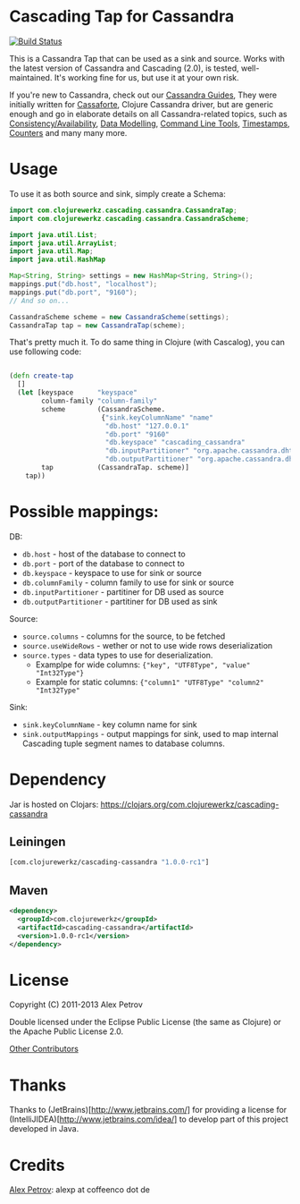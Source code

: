 # Cascading Tap for Cassandra

[![Build Status](https://secure.travis-ci.org/ifesdjeen/cascading-cassandra.png)](http://travis-ci.org/ifesdjeen/cascading-cassandra)

This is a Cassandra Tap that can be used as a sink and source. Works
with the latest version of Cassandra and Cascading (2.0), is tested,
well-maintained. It's working fine for us, but use it at your own
risk.

If you're new to Cassandra, check out our [Cassandra Guides](http://clojurecassandra.info/articles/guides.html),
They were initially written for [Cassaforte](https://github.com/clojurewerkz/cassaforte), Clojure Cassandra
driver, but are generic enough and go in elaborate details on all Cassandra-related topics, such as
[Consistency/Availability](http://clojurecassandra.info/articles/cassandra_concepts.html), [Data Modelling](http://clojurecassandra.info/articles/data_modelling.html),
[Command Line Tools](http://clojurecassandra.info/articles/troubleshooting.html#toc_2), [Timestamps](http://clojurecassandra.info/articles/kv.html#toc_3),
[Counters](http://clojurecassandra.info/articles/kv.html#toc_5) and many many more.


# Usage

To use it as both source and sink, simply create a Schema:

```java
import com.clojurewerkz.cascading.cassandra.CassandraTap;
import com.clojurewerkz.cascading.cassandra.CassandraScheme;

import java.util.List;
import java.util.ArrayList;
import java.util.Map;
import java.util.HashMap

Map<String, String> settings = new HashMap<String, String>();
mappings.put("db.host", "localhost");
mappings.put("db.port", "9160");
// And so on...

CassandraScheme scheme = new CassandraScheme(settings);
CassandraTap tap = new CassandraTap(scheme);
```

That's pretty much it. To do same thing in Clojure (with Cascalog),
you can use following code:

```clojure

(defn create-tap
  []
  (let [keyspace      "keyspace"
        column-family "column-family"
        scheme        (CassandraScheme.
                       {"sink.keyColumnName" "name"
                        "db.host" "127.0.0.1"
                        "db.port" "9160"
                        "db.keyspace" "cascading_cassandra"
                        "db.inputPartitioner" "org.apache.cassandra.dht.Murmur3Partitioner"
                        "db.outputPartitioner" "org.apache.cassandra.dht.Murmur3Partitioner"})
        tap           (CassandraTap. scheme)]
    tap))
```

# Possible mappings:

DB:
  * `db.host` - host of the database to connect to
  * `db.port` - port of the database to connect to
  * `db.keyspace` - keyspace to use for sink or source
  * `db.columnFamily` - column family  to use for sink or source
  * `db.inputPartitioner` - partitiner for DB used as source
  * `db.outputPartitioner` - partitiner for DB used as sink

Source:
  * `source.columns` - columns for the source, to be fetched
  * `source.useWideRows` - wether or not to use wide rows deserialization
  * `source.types` - data types to use for deserialization.
    * Examplpe for wide columns: `{"key", "UTF8Type", "value" "Int32Type"}`
    * Example for static columns: `{"column1" "UTF8Type" "column2" "Int32Type"`

Sink:
  * `sink.keyColumnName` - key column name for sink
  * `sink.outputMappings` - output mappings for sink, used to map internal Cascading
    tuple segment names to database columns.

# Dependency

Jar is hosted on Clojars: https://clojars.org/com.clojurewerkz/cascading-cassandra

## Leiningen

```clojure
[com.clojurewerkz/cascading-cassandra "1.0.0-rc1"]
```

## Maven

```xml
<dependency>
  <groupId>com.clojurewerkz</groupId>
  <artifactId>cascading-cassandra</artifactId>
  <version>1.0.0-rc1</version>
</dependency>
```
# License

Copyright (C) 2011-2013 Alex Petrov

Double licensed under the Eclipse Public License (the same as Clojure) or
the Apache Public License 2.0.

[Other Contributors](github.com/ifesdjeen/cascading-cassandra)

# Thanks

Thanks to (JetBrains)[http://www.jetbrains.com/] for providing a license
for (IntelliJIDEA)[http://www.jetbrains.com/idea/] to develop part
of this project developed in Java.

# Credits

[Alex Petrov](https://twitter.com/ifesdjeen): alexp at coffeenco dot de

